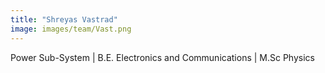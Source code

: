 ```yaml
---
title: "Shreyas Vastrad"
image: images/team/Vast.png
---
```

Power Sub-System |
B.E. Electronics and Communications | M.Sc Physics

